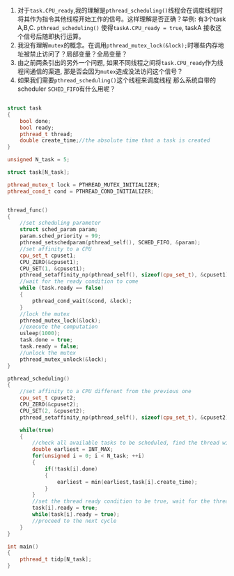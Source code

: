 1. 对于``task.CPU_ready``,我的理解是``pthread_scheduling()``线程会在调度线程时将其作为指令其他线程开始工作的信号。这样理解是否正确？举例: 有3个task A,B,C. ``pthread_scheduling()`` 使得``taskA.CPU_ready = true``, taskA 接收这个信号后随即执行运算。
2. 我没有理解``mutex``的概念。在调用``pthread_mutex_lock(&lock);``时哪些内存地址被禁止访问了？局部变量？全局变量？
3. 由之前两条引出的另外一个问题, 如果不同线程之间将``task.CPU_ready``作为线程间通信的渠道, 那是否会因为``mutex``造成没法访问这个信号？
4. 如果我们需要``pthread_scheduling()``这个线程来调度线程 那么系统自带的scheduler ``SCHED_FIFO``有什么用呢？


```C++

struct task
{
    bool done;
    bool ready;
    pthread_t thread;
    double create_time;//the absolute time that a task is created
}

unsigned N_task = 5;

struct task[N_task];

pthread_mutex_t lock = PTHREAD_MUTEX_INITIALIZER;
pthread_cond_t cond = PTHREAD_COND_INITIALIZER;


thread_func()
{
    //set scheduling parameter
    struct sched_param param;
    param.sched_priority = 99;
    pthread_setschedparam(pthread_self(), SCHED_FIFO, &param);
    //set affinity to a CPU
    cpu_set_t cpuset1;
    CPU_ZERO(&cpuset1);
    CPU_SET(1, &cpuset1);
    pthread_setaffinity_np(pthread_self(), sizeof(cpu_set_t), &cpuset1);
    //wait for the ready condition to come
    while (task.ready == false)
    {
        pthread_cond_wait(&cond, &lock);
    }
    //lock the mutex
    pthread_mutex_lock(&lock);
    //execute the computation
    usleep(1000);
    task.done = true;
    task.ready = false;
    //unlock the mutex
    pthread_mutex_unlock(&lock);
}

pthread_scheduling()
{
    //set affinity to a CPU different from the previous one
    cpu_set_t cpuset2;
    CPU_ZERO(&cpuset2);
    CPU_SET(2, &cpuset2);
    pthread_setaffinity_np(pthread_self(), sizeof(cpu_set_t), &cpuset2);

    while(true)
    {
        //check all available tasks to be scheduled, find the thread with the earliest create time
        double earliest = INT_MAX;
        for(unsigned i = 0; i < N_task; ++i)
        {
            if(!task[i].done)
            {
                earliest = min(earliest,task[i].create_time);
            }
        }
        //set the thread ready condition to be true, wait for the thread function to complete
        task[i].ready = true;
        while(task[i].ready = true);
        //proceed to the next cycle
    }
}

int main()
{
    pthread_t tidp[N_task];
}
```